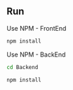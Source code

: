 ## Run

Use NPM - FrontEnd

```bash
npm install
```

Use NPM - BackEnd 

```bash
cd Backend
```
```bash
npm install
```
